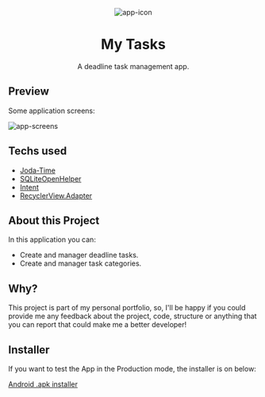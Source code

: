 <p align="center">
  <img src="https://github.com/omouravictor/assets/blob/main/assets/my-tasks/icon.png" alt="app-icon">
</p>

<h1 align="center">My Tasks</h1>
<p align="center">A deadline task management app.</p>

## Preview

Some application screens:

<img src="https://github.com/omouravictor/assets/blob/main/assets/my-tasks/app-screens-1.png" alt="app-screens">

## Techs used

- [Joda-Time](https://www.joda.org/joda-time/)
- [SQLiteOpenHelper](https://developer.android.com/reference/android/database/sqlite/SQLiteOpenHelper)
- [Intent](https://developer.android.com/reference/android/content/Intent)
- [RecyclerView.Adapter](https://developer.android.com/reference/androidx/recyclerview/widget/RecyclerView.Adapter)

## About this Project

In this application you can:

  - Create and manager deadline tasks.
  - Create and manager task categories.

## Why?

This project is part of my personal portfolio, so, I'll be happy if you could provide me any feedback about the project, code, structure or anything that you can report that could make me a better developer!

## Installer

If you want to test the App in the Production mode, the installer is on below:

[Android .apk installer](https://drive.google.com/file/d/1J8ANAOrsjc7JeYs9ZEdRcCGZzIrQjZbB/view?usp=sharing)
